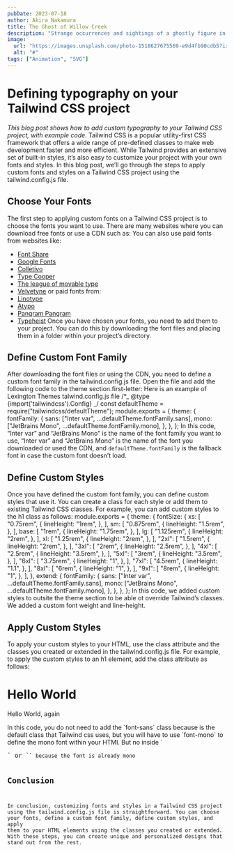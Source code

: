 ```yaml
---
pubDate: 2023-07-18
author: Akira Nakamura
title: The Ghost of Willow Creek
description: "Strange occurrences and sightings of a ghostly figure in the small town of Willow Creek lead a group of teenagers on a thrilling adventure to uncover the truth."
image:
  url: "https://images.unsplash.com/photo-1518627675569-e9d4fb90cdb5?ixlib=rb-4.0.3&ixid=M3wxMjA3fDB8MHxwaG90by1wYWdlfHx8fGVufDB8fHx8fA%3D%3D&auto=format&fit=crop&w=2832&q=80"
  alt: "#"
tags: ["Animation", "SVG"]
---
```


# Defining typography on your Tailwind CSS project

_This blog post shows how to add custom typography to your Tailwind CSS project, with example code._
Tailwind CSS is a popular utility-first CSS framework that offers a wide range of pre-defined classes to make web development faster and more efficient. While Tailwind provides an extensive set of built-in styles, it’s also easy to customize your project with your own fonts and styles. In this blog post, we’ll go through the steps to apply custom fonts and styles on a Tailwind CSS project using the tailwind.config.js file.

## Choose Your Fonts

The first step to applying custom fonts on a Tailwind CSS project is to choose the fonts you want to use. There are many websites where you can download free fonts or use a CDN such as: You can also use paid fonts from websites like:

- [Font Share](https://www.fontshare.com/)
- [Google Fonts](https://fonts.google.com/)
- [Colletivo](https://www.collletttivo.it/)
- [Type Cooper](http://coopertype.org/)
- [The league of movable type](https://www.theleagueofmoveabletype.com/)
- [Velvetyne](https://velvetyne.fr/)
  or paid fonts from:
- [Linotype](https://www.linotype.com)
- [Atypo](https://www.atipofoundry.com/)
- [Pangram Pangram](https://pangrampangram.com/)
- [Typeheist](https://typeheist.co/) Once you have chosen your fonts, you need to add them to your project. You can do this by downloading the font files and placing them in a folder within your project’s directory.

## Define Custom Font Family

After downloading the font files or using the CDN, you need to define a custom font family in the tailwind.config.js file. Open the file and add the following code to the theme section.first-letter: Here is an example of Lexington Themes talwind.config.js file
/\*_ @type {import('tailwindcss').Config} _/
const defaultTheme = require("tailwindcss/defaultTheme");
module.exports = {
theme: {
fontFamily: {
sans: ["Inter var", ...defaultTheme.fontFamily.sans],
mono: ["JetBrains Mono", ...defaultTheme.fontFamily.mono],
},
},
};
In this code, “Inter var” and “JetBrains Mono” is the name of the font family you want to use, “Inter var” and “JetBrains Mono” is the name of the font you downloaded or used the CDN, and `defaultTheme.fontFamily` is the fallback font in case the custom font doesn’t load.

## Define Custom Styles

Once you have defined the custom font family, you can define custom styles that use it. You can create a class for each style or add them to existing Tailwind CSS classes. For example, you can add custom styles to the h1 class as follows:
module.exports = {
theme: {
fontSize: {
xs: [
"0.75rem",
{
lineHeight: "1rem",
},
],
sm: [
"0.875rem",
{
lineHeight: "1.5rem",
},
],
base: [
"1rem",
{
lineHeight: "1.75rem",
},
],
lg: [
"1.125rem",
{
lineHeight: "2rem",
},
],
xl: [
"1.25rem",
{
lineHeight: "2rem",
},
],
"2xl": [
"1.5rem",
{
lineHeight: "2rem",
},
],
"3xl": [
"2rem",
{
lineHeight: "2.5rem",
},
],
"4xl": [
"2.5rem",
{
lineHeight: "3.5rem",
},
],
"5xl": [
"3rem",
{
lineHeight: "3.5rem",
},
],
"6xl": [
"3.75rem",
{
lineHeight: "1",
},
],
"7xl": [
"4.5rem",
{
lineHeight: "1.1",
},
],
"8xl": [
"6rem",
{
lineHeight: "1",
},
],
"9xl": [
"8rem",
{
lineHeight: "1",
},
],
},
extend: {
fontFamily: {
sans: ["Inter var", ...defaultTheme.fontFamily.sans],
mono: ["JetBrains Mono", ...defaultTheme.fontFamily.mono],
},
},
},
};
In this code, we added custom styles to outsite the theme section to be able ot override Tailwind’s classes. We added a custom font weight and line-height.

## Apply Custom Styles

To apply your custom styles to your HTML, use the class attribute and the classes you created or extended in the tailwind.config.js file. For example, to apply the custom styles to an h1 element, add the class attribute as follows:

<h1 class="font-sans">Hello World</h1>
<p class="font-mono">Hello World, again</p>
In this code, you do not need to add the `font-sans` class because is the default class that Tailwind css uses, but you will have to use `font-mono` to define the mono font within your HTMl. But no inside `<pre>` or `<code>` because the font is already mono

## Conclusion

In conclusion, customizing fonts and styles in a Tailwind CSS project using the tailwind.config.js file is straightforward. You can choose your fonts, define a custom font family, define custom styles, and apply them to your HTML elements using the classes you created or extended. With these steps, you can create unique and personalized designs that stand out from the rest.
